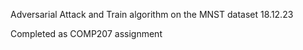 Adversarial Attack and Train algorithm on the MNST dataset    18.12.23

Completed as COMP207 assignment

